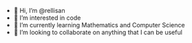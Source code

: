 - 👋 Hi, I’m @rellisan
- 👀 I’m interested in code
- 🌱 I’m currently learning Mathematics and Computer Science 
- 💞️ I’m looking to collaborate on anything that I can be useful 

<!---
rellisan/rellisan is a ✨ special ✨ repository because its `README.md` (this file) appears on your GitHub profile.
You can click the Preview link to take a look at your changes.
--->
